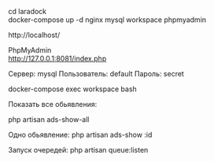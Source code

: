 
cd laradock <br>
docker-compose up -d nginx mysql workspace phpmyadmin


http://localhost/

PhpMyAdmin <br>
http://127.0.0.1:8081/index.php

Сервер: mysql
Пользователь: default
Пароль: secret

docker-compose exec workspace bash

Показать все обьявления: 

php artisan ads-show-all

Одно обьявление: 
php artisan ads-show :id


Запуск очередей:
php artisan queue:listen

